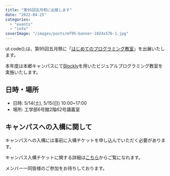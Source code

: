 ```yaml
---
title: "第95回五月祭に出展します"
date: "2022-04-25"
categories: 
  - "events"
  - "info"
coverImage: "/images/posts/mf95-banner-1024x576-1.jpg"
---
```


ut.code();は、第95回五月祭に「[はじめてのプログラミング教室](http://gogatsusai.jp/95/visitor/campus/kikaku/325)」を出展いたします。

本年度は本郷キャンパスにて[Blockly](https://developers.google.com/blockly)を用いたビジュアルプログラミング教室を実施いたします。

## 日時・場所

- 日時: 5/14(土), 5/15(日) 10:00~17:00
- 場所: 工学部6号館2階62号講義室

## キャンパスへの入構に関して

キャンパスへの入構には事前に入構チケットを申し込んでいただく必要があります。

キャンパス入構チケットに関する詳細は[こちら](https://gogatsusai.jp/95/visitor/entry)からご覧になれます。

メンバー一同皆様のご参加をお待ちしております。
